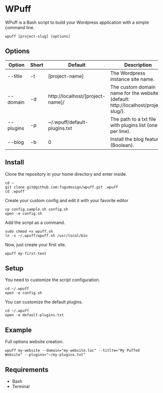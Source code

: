 # WPuff

WPuff is a Bash script to build your Wordpress application with a simple command line.

```
wpuff [project-slug] [options]
```

## Options

Option | Short | Default | Description
------ | ----- | ------- | -----------
--title | -t | [project-name] | The Wordpress instance site name.
--domain | -d | http://localhost/[project-name]/ | The custom domain name for the website (default: http://localhost/project-slug/).
--plugins | -p | ~/.wpuff/default-plugins.txt | The path to a txt file with plugins list (one per line).
--blog | -b | 0 | Install the blog features (Boolean).

## Install

Clone the repository in your home directory and enter inside.

```
cd ~
git clone git@github.com:fugudesign/wpuff.git .wpuff
cd .wpuff
``` 

Create your custom config and edit it with your favorite editor
```
cp config.sample.sh config.sh
open -e config.sh
```

Add the script as a command.
```
sudo chmod +x wpuff.sh
ln -s ~/.wpuff/wpuff.sh /usr/local/bin
```

Now, just create your first site.
```
wpuff my-first-test
```

## Setup

You need to customize the script configuration.
```
cd ~/.wpuff
open -e config.sh
```

You can customize the default plugins.
```
cd ~/.wpuff
open -e default-plugins.txt
```

## Example

Full options website creation.
```
wpuff my-website --domain="my-website.loc" --titlte="My Puffed Website" --plugins="~/my-plugins.txt"
```

## Requirements

- Bash
- Terminal
